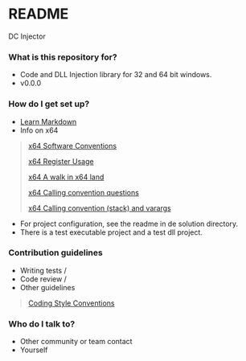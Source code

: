 # README #

DC Injector

### What is this repository for? ###

* Code and DLL Injection library for 32 and 64 bit windows.
* v0.0.0

### How do I get set up? ###

* [Learn Markdown](https://bitbucket.org/tutorials/markdowndemo)
* Info on x64
> [x64 Software Conventions](http://msdn.microsoft.com/en-us/library/7kcdt6fy.aspx)
>
> [x64 Register Usage](http://msdn.microsoft.com/en-us/library/9z1stfyw.aspx)
>
> [x64 A walk in x64 land](http://www.codejury.com/a-walk-in-x64-land/)
>
> [x64 Calling convention questions](http://forum.nasm.us/index.php?topic=1758.0)
>
> [x64 Calling convention (stack) and varargs](http://stackoverflow.com/questions/12083810/x64-calling-convention-stack-and-varargs)

* For project configuration, see the readme in de solution directory.
* There is a test executable project and a test dll project.
 
### Contribution guidelines ###

* Writing tests
 /
* Code review
 /
* Other guidelines
> [Coding Style Conventions](http://msdn.microsoft.com/en-us/library/windows/desktop/aa378932%28v=vs.85%29.aspx)


### Who do I talk to? ###

* Other community or team contact
* Yourself